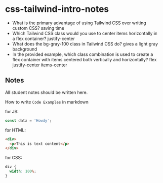 # css-tailwind-intro-notes

- What is the primary advantage of using Tailwind CSS over writing custom CSS?
  saving time
- Which Tailwind CSS class would you use to center items horizontally in a flex container?
  justify-center
- What does the bg-gray-100 class in Tailwind CSS do?
  gives a light gray background
- In the provided example, which class combination is used to create a flex container with items centered both vertically and horizontally?
  flex justify-center items-center

## Notes

All student notes should be written here.

How to write `Code Examples` in markdown

for JS:

```javascript
const data = 'Howdy';
```

for HTML:

```html
<div>
  <p>This is text content</p>
</div>
```

for CSS:

```css
div {
  width: 100%;
}
```
